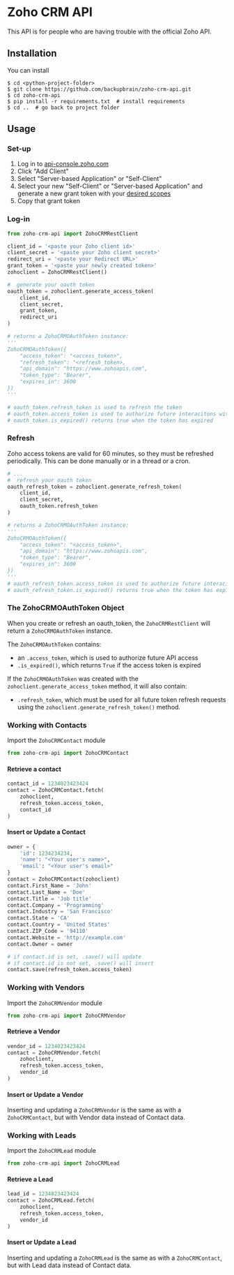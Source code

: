 
# Zoho CRM API
This API is for people who are having trouble with the official Zoho API.


## Installation

You can install 
```
$ cd <python-project-folder>
$ git clone https://github.com/backupbrain/zoho-crm-api.git
$ cd zoho-crm-api
$ pip install -r requirements.txt  # install requirements
$ cd ..  # go back to project folder
```

## Usage

### Set-up

1) Log in to [api-console.zoho.com](https://api-console.zoho.com)
2) Click "Add Client"
3) Select  "Server-based Application" or "Self-Client"
4) Select your new "Self-Client" or "Server-based Application" and generate a new grant token with your [desired scopes](https://www.zoho.com/crm/developer/docs/api/oauth-overview.html#scopes)
5) Copy that grant token

### Log-in 


```python
from zoho-crm-api import ZohoCRMRestClient

client_id = '<paste your Zoho client id>'
client_secret = '<paste your Zoho client secret>'
redirect_uri = '<paste your Redirect URL>'
grant_token = '<paste your newly created token>'
zohoclient = ZohoCRMRestClient()

#  generate your oauth token
oauth_token = zohoclient.generate_access_token(
    client_id,
    client_secret,
    grant_token,
    redirect_uri
)

# returns a ZohoCRMOAuthToken instance:
'''
ZohoCRMOAuthToken({
    "access_token": "<access_token>",
    "refresh_token": "<refresh_token>,
    "api_domain": "https://www.zohoapis.com",
    "token_type": "Bearer",
    "expires_in": 3600
})
'''

# oauth_token.refresh_token is used to refresh the token
# oauth_token.access_token is used to authorize future interacitons with the API
# oauth_token.is_expired() returns true when the token has expired
```

### Refresh 

Zoho access tokens are valid for 60 minutes, so they must be  refreshed periodically. This can be done manually or in a thread or a cron.

```python
# ...
#  refresh your oauth token
oauth_refresh_token = zohoclient.generate_refresh_token(
    client_id,
    client_secret,
    oauth_token.refresh_token
)

# returns a ZohoCRMOAuthToken instance:
'''
ZohoCRMOAuthToken({
    "access_token": "<access_token>",
    "api_domain": "https://www.zohoapis.com",
    "token_type": "Bearer",
    "expires_in": 3600
})
'''
# oauth_refresh_token.access_token is used to authorize future interacitons with the API
# oauth_refresh_token.is_expired() returns true when the token has expired
```

### The ZohoCRMOAuthToken Object

When you create or refresh an oauth_token, the `ZohoCRMRestClient` will return a `ZohoCRMOAuthToken` instance.

The `ZohoCRMOAuthToken` contains:
* an `.access_token`, which is used to authorize future API access
* `.is_expired()`, which returns `True` if the access token is expired

If the  `ZohoCRMOAuthToken` was created with the `zohoclient.generate_access_token` method, it will also contain:
* `.refresh_token`, which must be used for all future token refresh requests using the `zohoclient.generate_refresh_token()` method.

### Working with Contacts

Import the `ZohoCRMContact` module

```python
from zoho-crm-api import ZohoCRMContact
```

#### Retrieve a contact

```python
contact_id = 1234023423424
contact = ZohoCRMContact.fetch(
    zohoclient,
    refresh_token.access_token,
    contact_id
)
```

#### Insert or Update a Contact

```python
owner = {
    'id': 1234234234,
    'name': "<Your user's name>",
    'email': "<Your user's email>"
}
contact = ZohoCRMContact(zohoclient)
contact.First_Name = 'John'
contact.Last_Name = 'Doe'
contact.Title = 'Job title'
contact.Company = 'Programming'
contact.Industry = 'San Francisco'
contact.State = 'CA'
contact.Country = 'United States'
contact.ZIP_Code = '94110'
contact.Website = 'http://example.com'
contact.Owner = owner

# if contact.id is set, .save() will update
# if contact.id is not set, .save() will insert
contact.save(refresh_token.access_token)
```


### Working with Vendors

Import the `ZohoCRMVendor` module

```python
from zoho-crm-api import ZohoCRMVendor
```

#### Retrieve a Vendor

```python
vendor_id = 1234023423424
contact = ZohoCRMVendor.fetch(
    zohoclient,
    refresh_token.access_token,
    vendor_id
)
```

#### Insert or Update a Vendor

Inserting  and updating a `ZohoCRMVendor` is the  same as with a `ZohoCRMContact`,  but with Vendor data instead of Contact data.

### Working with Leads

Import the `ZohoCRMLead` module

```python
from zoho-crm-api import ZohoCRMLead
```

#### Retrieve a Lead

```python
lead_id = 1234023423424
contact = ZohoCRMLead.fetch(
    zohoclient,
    refresh_token.access_token,
    vendor_id
)
```

#### Insert or Update a Lead

Inserting and updating a `ZohoCRMLead` is the same as with a `ZohoCRMContact`,  but with Lead data instead of Contact data.